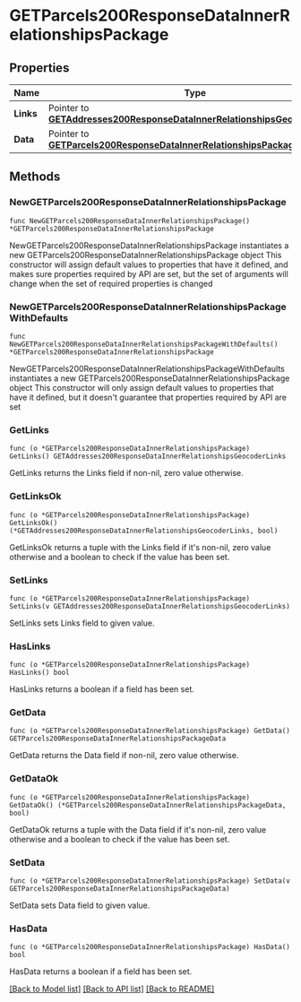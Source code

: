 # GETParcels200ResponseDataInnerRelationshipsPackage

## Properties

Name | Type | Description | Notes
------------ | ------------- | ------------- | -------------
**Links** | Pointer to [**GETAddresses200ResponseDataInnerRelationshipsGeocoderLinks**](GETAddresses200ResponseDataInnerRelationshipsGeocoderLinks.md) |  | [optional] 
**Data** | Pointer to [**GETParcels200ResponseDataInnerRelationshipsPackageData**](GETParcels200ResponseDataInnerRelationshipsPackageData.md) |  | [optional] 

## Methods

### NewGETParcels200ResponseDataInnerRelationshipsPackage

`func NewGETParcels200ResponseDataInnerRelationshipsPackage() *GETParcels200ResponseDataInnerRelationshipsPackage`

NewGETParcels200ResponseDataInnerRelationshipsPackage instantiates a new GETParcels200ResponseDataInnerRelationshipsPackage object
This constructor will assign default values to properties that have it defined,
and makes sure properties required by API are set, but the set of arguments
will change when the set of required properties is changed

### NewGETParcels200ResponseDataInnerRelationshipsPackageWithDefaults

`func NewGETParcels200ResponseDataInnerRelationshipsPackageWithDefaults() *GETParcels200ResponseDataInnerRelationshipsPackage`

NewGETParcels200ResponseDataInnerRelationshipsPackageWithDefaults instantiates a new GETParcels200ResponseDataInnerRelationshipsPackage object
This constructor will only assign default values to properties that have it defined,
but it doesn't guarantee that properties required by API are set

### GetLinks

`func (o *GETParcels200ResponseDataInnerRelationshipsPackage) GetLinks() GETAddresses200ResponseDataInnerRelationshipsGeocoderLinks`

GetLinks returns the Links field if non-nil, zero value otherwise.

### GetLinksOk

`func (o *GETParcels200ResponseDataInnerRelationshipsPackage) GetLinksOk() (*GETAddresses200ResponseDataInnerRelationshipsGeocoderLinks, bool)`

GetLinksOk returns a tuple with the Links field if it's non-nil, zero value otherwise
and a boolean to check if the value has been set.

### SetLinks

`func (o *GETParcels200ResponseDataInnerRelationshipsPackage) SetLinks(v GETAddresses200ResponseDataInnerRelationshipsGeocoderLinks)`

SetLinks sets Links field to given value.

### HasLinks

`func (o *GETParcels200ResponseDataInnerRelationshipsPackage) HasLinks() bool`

HasLinks returns a boolean if a field has been set.

### GetData

`func (o *GETParcels200ResponseDataInnerRelationshipsPackage) GetData() GETParcels200ResponseDataInnerRelationshipsPackageData`

GetData returns the Data field if non-nil, zero value otherwise.

### GetDataOk

`func (o *GETParcels200ResponseDataInnerRelationshipsPackage) GetDataOk() (*GETParcels200ResponseDataInnerRelationshipsPackageData, bool)`

GetDataOk returns a tuple with the Data field if it's non-nil, zero value otherwise
and a boolean to check if the value has been set.

### SetData

`func (o *GETParcels200ResponseDataInnerRelationshipsPackage) SetData(v GETParcels200ResponseDataInnerRelationshipsPackageData)`

SetData sets Data field to given value.

### HasData

`func (o *GETParcels200ResponseDataInnerRelationshipsPackage) HasData() bool`

HasData returns a boolean if a field has been set.


[[Back to Model list]](../README.md#documentation-for-models) [[Back to API list]](../README.md#documentation-for-api-endpoints) [[Back to README]](../README.md)


